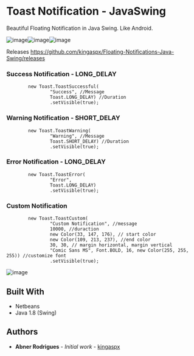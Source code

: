 # Toast Notification - JavaSwing

Beautiful Floating Notification in Java Swing. Like Android.

![image](https://user-images.githubusercontent.com/40338524/66271996-8cd49500-e83a-11e9-9c7f-27d8751286e1.png)![image](https://user-images.githubusercontent.com/40338524/66272010-c4434180-e83a-11e9-940b-9ebfbc7ee476.png)![image](https://user-images.githubusercontent.com/40338524/66272019-d58c4e00-e83a-11e9-9b36-f66cd393a4a1.png)

Releases
https://github.com/kingaspx/Floating-Notifications-Java-Swing/releases

### Success Notification - LONG_DELAY

```
        new Toast.ToastSuccessful(
                "Success", //Message
                Toast.LONG_DELAY) //Duration
                .setVisible(true);
```
### Warning Notification - SHORT_DELAY

```
        new Toast.ToastWarning(
                "Warning", //Message
                Toast.SHORT_DELAY) //Duration
                .setVisible(true);
```
### Error Notification - LONG_DELAY

```
        new Toast.ToastError(
                "Error",
                Toast.LONG_DELAY)
                .setVisible(true);
```

### Custom Notification

```
        new Toast.ToastCustom(
                "Custom Notification", //message
                10000, //duraction
                new Color(33, 147, 176), // start color
                new Color(109, 213, 237), //end color
                30, 30, // margin horizontal, margin vertical
                "Comic Sans MS", Font.BOLD, 16, new Color(255, 255, 255)) //customize font
                .setVisible(true);
```

![image](https://user-images.githubusercontent.com/40338524/66272332-cb6c4e80-e83e-11e9-96ba-21d62d54c50f.png)

## Built With

* Netbeans
* Java 1.8 (Swing)

## Authors

* **Abner Rodrigues** - *Initial work* - [kingaspx](https://github.com/kingaspx)
